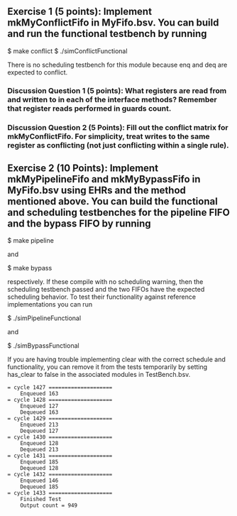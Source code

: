 ## Exercise 1 (5 points): Implement mkMyConflictFifo in MyFifo.bsv. You can build and run the functional testbench by running

$ make conflict
$ ./simConflictFunctional

There is no scheduling testbench for this module because enq and deq are expected to conflict.

### Discussion Question 1 (5 points): What registers are read from and written to in each of the interface methods? Remember that register reads performed in guards count.

### Discussion Question 2 (5 Points): Fill out the conflict matrix for mkMyConflictFifo. For simplicity, treat writes to the same register as conflicting (not just conflicting within a single rule).

## Exercise 2 (10 Points): Implement mkMyPipelineFifo and mkMyBypassFifo in MyFifo.bsv using EHRs and the method mentioned above. You can build the functional and scheduling testbenches for the pipeline FIFO and the bypass FIFO by running

$ make pipeline

and

$ make bypass

respectively. If these compile with no scheduling warning, then the scheduling testbench passed and the two FIFOs have the expected scheduling behavior. To test their functionality against reference implementations you can run

$ ./simPipelineFunctional

and

$ ./simBypassFunctional

If you are having trouble implementing clear with the correct schedule and functionality, you can remove it from the tests temporarily by setting has_clear to false in the associated modules in TestBench.bsv.

``` shell
= cycle 1427 ====================
	Enqueued 163
= cycle 1428 ====================
	Enqueued 127
	Dequeued 163
= cycle 1429 ====================
	Enqueued 213
	Dequeued 127
= cycle 1430 ====================
	Enqueued 128
	Dequeued 213
= cycle 1431 ====================
	Enqueued 185
	Dequeued 128
= cycle 1432 ====================
	Enqueued 146
	Dequeued 185
= cycle 1433 ====================
	Finished Test
	Output count = 949
```
